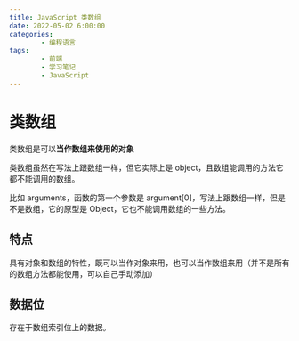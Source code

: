 ```yaml
---
title: JavaScript 类数组
date: 2022-05-02 6:00:00
categories:
        - 编程语言
tags:
        - 前端
        - 学习笔记
        - JavaScript
---
```


# 类数组

类数组是可以**当作数组来使用的对象**

类数组虽然在写法上跟数组一样，但它实际上是 object，且数组能调用的方法它都不能调用的数组。

比如 arguments，函数的第一个参数是 argument[0]，写法上跟数组一样，但是不是数组，它的原型是 Object，它也不能调用数组的一些方法。

## 特点

具有对象和数组的特性，既可以当作对象来用，也可以当作数组来用（并不是所有的数组方法都能使用，可以自己手动添加）

## 数据位

存在于数组索引位上的数据。
